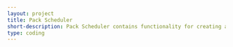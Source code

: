 ```yaml
---
layout: project
title: Pack Scheduler
short-description: Pack Scheduler contains functionality for creating a faculty and student directory, course catalog, and various operations related to these objects
type: coding
---
```


